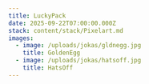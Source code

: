 ```yaml
---
title: LuckyPack
date: 2025-09-22T07:00:00.000Z
stack: content/stack/Pixelart.md
images:
  - image: /uploads/jokas/gldnegg.jpg
    title: GoldenEgg
  - image: /uploads/jokas/hatsoff.jpg
    title: HatsOff
---
```


